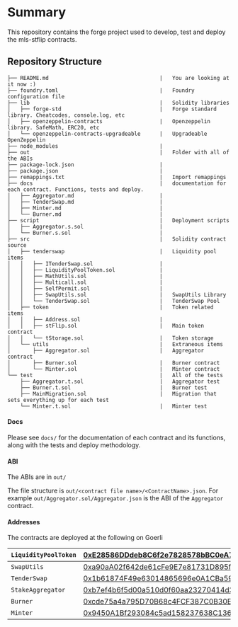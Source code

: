 # Summary

This repository contains the forge project used to develop, test and deploy the mls-stflip contracts.

## Repository Structure

```
├── README.md									|	You are looking at it now :)
├── foundry.toml								|	Foundry configuration file
├── lib											|	Solidity libraries				
│   ├── forge-std 								|	Forge standard library. Cheatcodes, console.log, etc		
│   ├── openzeppelin-contracts					|	Openzeppelin library. SafeMath, ERC20, etc
│   └── openzeppelin-contracts-upgradeable		|	Upgradeable OpenZeppelin
├── node_modules								|
├── out 										|	Folder with all of the ABIs
├── package-lock.json							|
├── package.json								|
├── remappings.txt								|	Import remappings
├── docs										| 	documentation for each contract. Functions, tests and deploy.
│   ├── Aggregator.md							|
│   ├── TenderSwap.md 							|
│   ├── Minter.md								|	
│   └── Burner.md								|
├── script										|	Deployment scripts
│   ├── Aggregator.s.sol						|	
│   └── Burner.s.sol							|
├── src											|	Solidity contract source
│   ├── tenderswap								|	Liquidity pool items
│   │   ├── ITenderSwap.sol						|	
│   │   ├── LiquidityPoolToken.sol				|	
│   │   ├── MathUtils.sol						|	
│   │   ├── Multicall.sol						|
│   │   ├── SelfPermit.sol						|
│   │   ├── SwapUtils.sol						|	SwapUtils Library
│   │   └── TenderSwap.sol						|	TenderSwap Pool 
│   ├── token									|	Token related items
│   │   ├── Address.sol							|
│   │   ├── stFlip.sol							|	Main token contract
│   │   └── tStorage.sol						|	Token storage
│   └── utils									|	Extraneous items 
│       ├── Aggregator.sol						|	Aggregator contract
│       ├── Burner.sol							|	Burner contract
│       └── Minter.sol							|	Minter contract
└── test										|	All of the tests
    ├── Aggregator.t.sol						|	Aggregator test
    ├── Burner.t.sol							|	Burner test
    ├── MainMigration.sol						|	Migration that sets everything up for each test
    └── Minter.t.sol							|	Minter test
```

#### Docs

Please see `docs/` for the documentation of each contract and its functions, along with the tests and deploy methodology.

#### ABI

The ABIs are in `out/`

The file structure is `out/<contract file name>/<ContractName>.json`. For example `out/Aggregator.sol/Aggregator.json` is the ABI of the `Aggregator` contract.

#### Addresses

The contracts are deployed at the following on Goerli

| `LiquidityPoolToken` | [0xE28586DDdeb8C6f2e7828578bBC0eA7B26B9484D](https://goerli.etherscan.io/address/0xE28586DDdeb8C6f2e7828578bBC0eA7B26B9484D) |
| -------------------- | :----------------------------------------------------------- |
| `SwapUtils`          | [0xa90aA02f642de61cFe9E7e81731D895f9E674ffA](https://goerli.etherscan.io/address/0xa90aA02f642de61cFe9E7e81731D895f9E674ffA) |
| `TenderSwap`         | [0x1b61874F49e63014865696e0A1CBa5926C516cDF](https://goerli.etherscan.io/address/0x1b61874F49e63014865696e0A1CBa5926C516cDF) |
| `StakeAggregator`    | [0xb7ef4b6f5d00a510d0f60aa23270414d3ad465df](https://goerli.etherscan.io/address/0xb7ef4b6f5d00a510d0f60aa23270414d3ad465df ) |
| `Burner`             | [0xcde75a4a795D70B68c4FCF387C0B30EB7faF6aEE](https://goerli.etherscan.io/address/0xcde75a4a795D70B68c4FCF387C0B30EB7faF6aEE) |
| `Minter`             | [0x9450A1Bf293084c5ad158237638C1361C4A1EE3C](https://goerli.etherscan.io/address/0x9450A1Bf293084c5ad158237638C1361C4A1EE3C) |

